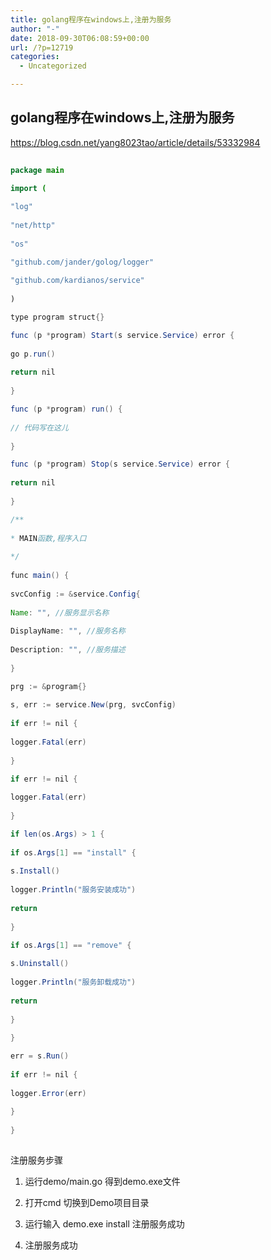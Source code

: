 ```yaml
---
title: golang程序在windows上,注册为服务
author: "-"
date: 2018-09-30T06:08:59+00:00
url: /?p=12719
categories:
  - Uncategorized

---
```

## golang程序在windows上,注册为服务
https://blog.csdn.net/yang8023tao/article/details/53332984

```java
  
package main

import (
      
"log"
      
"net/http"
      
"os"

"github.com/jander/golog/logger"
      
"github.com/kardianos/service"
  
)

type program struct{}

func (p *program) Start(s service.Service) error {
      
go p.run()
      
return nil
  
}

func (p *program) run() {
      
// 代码写在这儿
  
}

func (p *program) Stop(s service.Service) error {
      
return nil
  
}

/**
   
* MAIN函数,程序入口
   
*/
  
func main() {
      
svcConfig := &service.Config{
          
Name: "", //服务显示名称
          
DisplayName: "", //服务名称
          
Description: "", //服务描述
      
}

prg := &program{}
      
s, err := service.New(prg, svcConfig)
      
if err != nil {
          
logger.Fatal(err)
      
}

if err != nil {
          
logger.Fatal(err)
      
}

if len(os.Args) > 1 {
          
if os.Args[1] == "install" {
              
s.Install()
              
logger.Println("服务安装成功")
              
return
          
}

if os.Args[1] == "remove" {
              
s.Uninstall()
              
logger.Println("服务卸载成功")
              
return
          
}
      
}

err = s.Run()
      
if err != nil {
          
logger.Error(err)
      
}
  
}
  
```

注册服务步骤
      
1. 运行demo/main.go 得到demo.exe文件
      
2. 打开cmd 切换到Demo项目目录
      
3. 运行输入 demo.exe install 注册服务成功
      
4. 注册服务成功